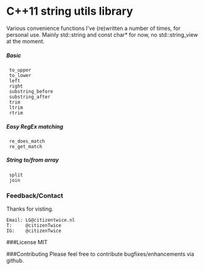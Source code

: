 # C++11 string utils library
Various convenience functions I've (re)written a number of times, for personal use. Mainly std::string and const char* for now, no std::string_view at the moment.

##### Basic
```
 to_upper
 to_lower
 left
 right
 substring_before
 substring_after
 trim
 ltrim
 rtrim
```

##### Easy RegEx matching
```
 re_does_match
 re_get_match
```
 
##### String to/from array
```
 split
 join
```
 
### Feedback/Contact
Thanks for visting.
```
Email: LG@citizentwice.nl
T:     @citizenTwice
IG:    @citizenTwice
```
###License
MIT

###Contributing
Please feel free to contribute bugfixes/enhancements via github.
